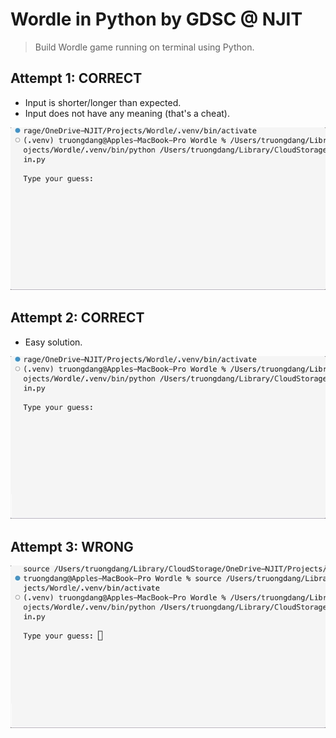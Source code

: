 # Wordle in Python by GDSC @ NJIT
> Build Wordle game running on terminal using Python.

## Attempt 1: CORRECT 

- Input is shorter/longer than expected.
- Input does not have any meaning (that's a cheat).

![correct1](img/correct1.gif)

## Attempt 2: CORRECT

- Easy solution.

![correct2](img/correct2.gif)

## Attempt 3: WRONG

![wrong1](img/wrong1.gif)
